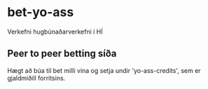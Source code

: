 # bet-yo-ass
Verkefni hugbúnaðarverkefni í HÍ

## Peer to peer betting síða
Hægt að búa til bet milli vina og setja undir 'yo-ass-credits', sem er gjaldmiðill forritsins.
